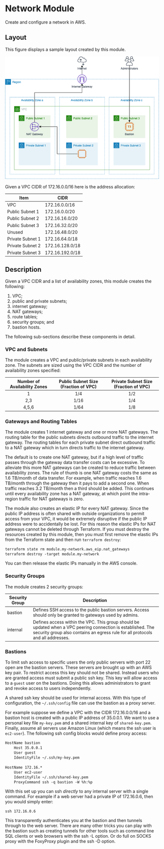 # Network Module

Create and configure a network in AWS.

## Layout

This figure displays a sample layout created by this module.

![network](https://raw.githubusercontent.com/conrad-mukai/terraform-aws-network/master/images/network.png)

Given a VPC CIDR of 172.16.0.0/16 here is the address allocation:

| Item | CIDR |
| ---- | ---- |
| VPC | 172.16.0.0/16 |
| Public Subnet 1 | 172.16.0.0/20 |
| Public Subnet 2 | 172.16.16.0/20 |
| Public Subnet 3 | 172.16.32.0/20 |
| Unused | 172.16.48.0/20 |
| Private Subnet 1 | 172.16.64.0/18 |
| Private Subnet 2 | 172.16.128.0/18 |
| Private Subnet 3 | 172.16.192.0/18 |

## Description

Given a VPC CIDR and a list of availability zones, this module creates the
following:
1. VPC;
1. public and private subnets;
1. internet gateway;
1. NAT gateways;
1. route tables;
1. security groups; and
1. bastion hosts.

The following sub-sections describe these components in detail.

### VPC and Subnets

The module creates a VPC and public/private subnets in each availability zone.
The subnets are sized using the VPC CIDR and the number of availability zones
specified:

| Number of Availability Zones | Public Subnet Size (Fraction of VPC) | Private Subnet Size (Fraction of VPC) |
| :--------------------------: | :----------------------------------: | :-----------------------------------: |
| 1 | 1/4 | 1/2 |
| 2,3 | 1/16 | 1/4 |
| 4,5,6 | 1/64 | 1/8 |

### Gateways and Routing Tables

The module creates 1 internet gateway and one or more NAT gateways. The routing
table for the public subnets directs outbound traffic to the internet gateway.
The routing tables for each private subnet direct outbound traffic to a NAT
gateway which in turn directs traffic to the internet gateway.

The default is to create one NAT gateway, but if a high level of traffic passes
through the gateway data transfer costs can be excessive. To alleviate this
more NAT gateways can be created to reduce traffic between availability zones.
The rule of thumb is one NAT gateway costs the same as 1.6 TB/month of data
transfer. For example, when traffic reaches 1.6 TB/month through the gateway
then it pays to add a second one. When traffic reaches 3.2 TB/month then a
third should be added. This continues until every availability zone has a NAT
gateway, at which point the intra-region traffic for NAT gateways is zero.

The module also creates an elastic IP for every NAT gateway. Since the public
IP address is often shared with outside organizations to permit access from
your VPC, it would be extremely disruptive if the public IP address were to
accidentally be lost. For this reason the elastic IPs for NAT gateways cannot
be deleted through Terraform. If you must destroy the resources created by this
module, then you must first remove the elastic IPs from the Terraform state and
then run `terraform destroy`:

    terraform state rm module.my-network.aws_eip.nat_gateways
    terraform destroy -target module.my-network

You can then release the elastic IPs manually in the AWS console. 

### Security Groups

The module creates 2 security groups:

| Security Group | Description |
| -------------- | ----------- |
| bastion | Defines SSH access to the public bastion servers. Access should only be granted to gateways used by admins. |
| internal | Defines access within the VPC. This group should be updated when a VPC peering connection is established. The security group also contains an egress rule for all protocols and all addresses. |

### Bastions

To limit ssh access to specific users the only public servers with port 22 open
are the bastion servers. These servers are brought up with an AWS key pair.
To restrict access this key should not be shared. Instead users who are granted
access must submit a public ssh key. This key will allow access to a `guest`
user on the bastions. Doing this allows administrators to grant and revoke
access to users independently.

A shared ssh key should be used for internal access. With this type of
configuration, the `~/.ssh/config` file can use the bastion as a proxy server.

For example suppose we define a VPC with the CIDR 172.16.0.0/16 and a bastion
host is created with a public IP address of 35.0.0.1. We want to use a personal
key file `my-key.pem` and a shared internal key of `shared-key.pem`. Finally,
assume all servers use Amazon Linux (which means the ssh user is `ec2-user`).
The following ssh config blocks would define proxy access:

    HostName bastion
        Host 35.0.0.1
        User guest
        IdentityFile ~/.ssh/my-key.pem
    
    HostName 172.16.*
        User ec2-user
        IdentityFile ~/.ssh/shared-key.pem
        ProxyCommand ssh -q bastion -W %h:%p

With this set up you can ssh _directly_ to any internal server with a single
command. For example if a web server had a private IP of 172.16.0.6, then you
would simply enter:

    ssh 172.16.0.6

This transparently authenticates you at the bastion and then tunnels through to
the web server. There are many other tricks you can play with the bastion such
as creating tunnels for other tools such as command line SQL clients or web
browsers with the ssh -L option. Or do full on SOCKS proxy with the FoxyProxy
plugin and the ssh -D option.
